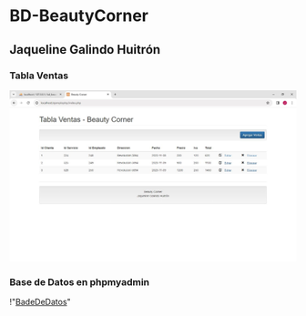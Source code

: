 # BD-BeautyCorner

## Jaqueline Galindo Huitrón

### Tabla Ventas
![TablaDeVentas](https://github.com/JaquelineGalindoHuitron/BD-BeautyCorner/blob/main/TablaVentas.JPG)

### Base de Datos en phpmyadmin
!"[BadeDeDatos](https://github.com/JaquelineGalindoHuitron/BD-BeautyCorner/blob/main/BDBeautyCorner.JPG)"
